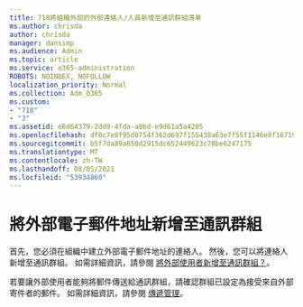 ```yaml
---
title: 718將組織外部的外部連絡人/人員新增至通訊群組清單
ms.author: chrisda
author: chrisda
manager: dansimp
ms.audience: Admin
ms.topic: article
ms.service: o365-administration
ROBOTS: NOINDEX, NOFOLLOW
localization_priority: Normal
ms.collection: Adm_O365
ms.custom:
- "718"
- "3"
ms.assetid: e6d64379-2dd9-4fda-a9bd-e9d61a5a4205
ms.openlocfilehash: df0c7e8f95d0754f362d697f155438a63e7f55f1146e8f1671932c380186baf4
ms.sourcegitcommit: b5f7da89a650d2915dc652449623c78be6247175
ms.translationtype: MT
ms.contentlocale: zh-TW
ms.lasthandoff: 08/05/2021
ms.locfileid: "53934860"
---
```

# <a name="add-external-email-addresses-to-a-distribution-group"></a>將外部電子郵件地址新增至通訊群組

首先，您必須在組織中建立外部電子郵件地址的連絡人。 然後，您可以將連絡人新增至通訊群組。 如需詳細資訊，請參閱 [將外部使用者新增至通訊群組？](https://support.office.com/client/caa0f310-0bb7-48e3-8ad2-cb358b53bbba)。

若要讓外部使用者能夠將郵件傳送給通訊群組，請確認群組已設定為接受來自外部寄件者的郵件。 如需詳細資訊，請參閱 [傳遞管理](https://technet.microsoft.com/library/bb124513.aspx#deliverymanagement)。
